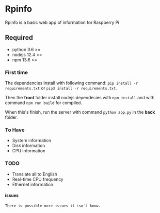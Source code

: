 # Rpinfo

Rpinfo is a basic web app of information for Raspberry Pi

## Required

- python 3.6 >=
- nodejs 12.4 >=
- npm 13.6 >=

### First time

The dependencies install with following command: `pip install -r requirements.txt` or `pip3 install -r requirements.txt`.

Then the **front** folder install nodejs dependecies with `npm install` and with  command `npm run build` for compiled.

When this's finish, run the server with command `python app.py` in the **back** folder.

### To Have

- System information
- Disk information
- CPU information

### TODO

- Translate all to English
- Real-time CPU frequency
- Ethernet information

#### issues

    There is possible more issues it isn't know.
